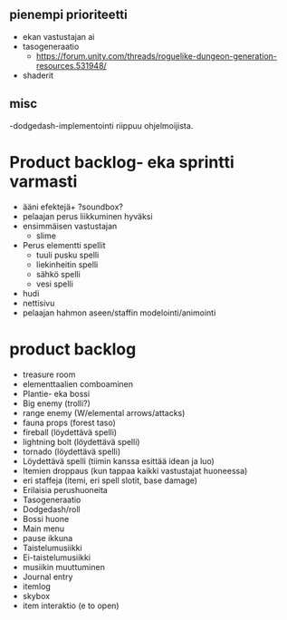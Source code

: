 ## pienempi prioriteetti
* ekan vastustajan ai
* tasogeneraatio
    * https://forum.unity.com/threads/roguelike-dungeon-generation-resources.531948/
* shaderit

## misc
-dodgedash-implementointi riippuu ohjelmoijista.

# Product backlog- eka sprintti varmasti
* ääni efektejä+ ?soundbox?
* pelaajan perus liikkuminen hyväksi
* ensimmäisen vastustajan
    * slime
* Perus elementti spellit
    * tuuli pusku spelli
    * liekinheitin spelli
    * sähkö spelli
    * vesi spelli
* hudi
* nettisivu
* pelaajan hahmon aseen/staffin modelointi/animointi

# product backlog
* treasure room
* elementtaalien comboaminen
* Plantie- eka bossi
* Big enemy (trolli?)
* range enemy (W/elemental arrows/attacks)
* fauna props (forest taso)
* fireball (löydettävä spelli)
* lightning bolt (löydettävä spelli)
* tornado (löydettävä spelli)
* Löydettävä spelli (tiimin kanssa esittää idean ja luo)
* Itemien droppaus (kun tappaa kaikki vastustajat huoneessa)
* eri staffeja (itemi, eri spell slotit, base damage)
* Erilaisia perushuoneita
* Tasogeneraatio
* Dodgedash/roll
* Bossi huone
* Main menu
* pause ikkuna
* Taistelumusiikki
* Ei-taistelumusiikki
* musiikin muuttuminen
* Journal entry
* itemlog
* skybox
* item interaktio (e to open)
